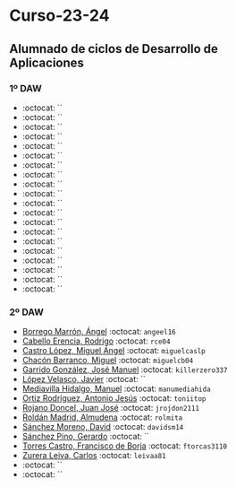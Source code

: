 # Curso-23-24
## Alumnado de ciclos de Desarrollo de Aplicaciones


### 1º DAW

- [](https://github.com/) :octocat: ``
- [](https://github.com/) :octocat: ``
- [](https://github.com/) :octocat: ``
- [](https://github.com/) :octocat: ``
- [](https://github.com/) :octocat: ``
- [](https://github.com/) :octocat: ``
- [](https://github.com/) :octocat: ``
- [](https://github.com/) :octocat: ``
- [](https://github.com/) :octocat: ``
- [](https://github.com/) :octocat: ``
- [](https://github.com/) :octocat: ``
- [](https://github.com/) :octocat: ``
- [](https://github.com/) :octocat: ``
- [](https://github.com/) :octocat: ``
- [](https://github.com/) :octocat: ``
- [](https://github.com/) :octocat: ``
- [](https://github.com/) :octocat: ``
- [](https://github.com/) :octocat: ``
- [](https://github.com/) :octocat: ``
- [](https://github.com/) :octocat: ``


### 2º DAW

- [Borrego Marrón, Ángel](https://github.com/angeel16) :octocat: `angeel16`
- [Cabello Erencia, Rodrigo](https://github.com/rce04) :octocat: `rce04`
- [Castro López, Miguel Ángel](https://github.com/miguelcaslp) :octocat: `miguelcaslp`
- [Chacón Barranco, Miguel](https://github.com/miguelcb04) :octocat: `miguelcb04`
- [Garrido González, José Manuel](https://github.com/killerzero337) :octocat: `killerzero337`
- [López Velasco, Javier](https://github.com/) :octocat: ``
- [Mediavilla Hidalgo, Manuel](https://github.com/manumediahida) :octocat: `manumediahida`
- [Ortiz Rodríguez, Antonio Jesús](https://github.com/toniitop) :octocat: `toniitop`
- [Rojano Doncel, Juan José](https://github.com/jrojdon2111) :octocat: `jrojdon2111`
- [Roldán Madrid, Almudena](https://github.com/rolmita) :octocat: `rolmita`
- [Sánchez Moreno, David](https://github.com/davidsm14) :octocat: `davidsm14`
- [Sánchez Pino, Gerardo](https://github.com/) :octocat: ``
- [Torres Castro, Francisco de Borja](https://github.com/ftorcas3110) :octocat: `ftorcas3110`
- [Zurera Leiva, Carlos](https://github.com/leivaa81) :octocat: `leivaa81`
- []() :octocat: ``
- []() :octocat: ``
